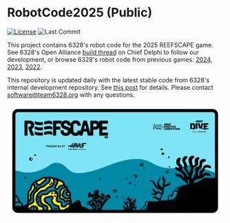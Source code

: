 # RobotCode2025 (Public)

[![License](https://img.shields.io/badge/License-MIT-blue)](https://github.com/Mechanical-Advantage/RobotCode2025Public/blob/main/LICENSE) ![Last Commit](https://img.shields.io/github/last-commit/Mechanical-Advantage/RobotCode2025Public?color=yellow)

This project contains 6328's robot code for the 2025 REEFSCAPE game. See 6328's Open Alliance [build thread](https://www.chiefdelphi.com/t/frc-6328-mechanical-advantage-2025-build-thread/477314) on Chief Delphi to follow our development, or browse 6328's robot code from previous games: [2024](https://github.com/Mechanical-Advantage/RobotCode2024), [2023](https://github.com/Mechanical-Advantage/RobotCode2023), [2022](https://github.com/Mechanical-Advantage/RobotCode2022).

This repository is updated daily with the latest stable code from 6328's internal development repository. See [this post](https://www.chiefdelphi.com/t/frc-6328-mechanical-advantage-2025-build-thread/477314/11) for details. Please contact software@team6328.org with any questions.

![Reefscape](/reefscape.png)
